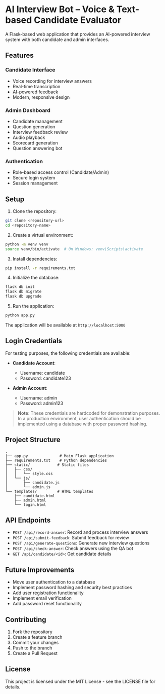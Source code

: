 # AI Interview Bot – Voice & Text-based Candidate Evaluator

A Flask-based web application that provides an AI-powered interview system with both candidate and admin interfaces.

## Features

### Candidate Interface
- Voice recording for interview answers
- Real-time transcription
- AI-powered feedback
- Modern, responsive design

### Admin Dashboard
- Candidate management
- Question generation
- Interview feedback review
- Audio playback
- Scorecard generation
- Question answering bot

### Authentication
- Role-based access control (Candidate/Admin)
- Secure login system
- Session management

## Setup

1. Clone the repository:
```bash
git clone <repository-url>
cd <repository-name>
```

2. Create a virtual environment:
```bash
python -m venv venv
source venv/bin/activate  # On Windows: venv\Scripts\activate
```

3. Install dependencies:
```bash
pip install -r requirements.txt
```

4. Initialize the database:
```bash
flask db init
flask db migrate
flask db upgrade
```

5. Run the application:
```bash
python app.py
```

The application will be available at `http://localhost:5000`

## Login Credentials

For testing purposes, the following credentials are available:

- **Candidate Account**:
  - Username: candidate
  - Password: candidate123

- **Admin Account**:
  - Username: admin
  - Password: admin123

> **Note**: These credentials are hardcoded for demonstration purposes. In a production environment, user authentication should be implemented using a database with proper password hashing.

## Project Structure

```
.
├── app.py              # Main Flask application
├── requirements.txt    # Python dependencies
├── static/            # Static files
│   ├── css/
│   │   └── style.css
│   └── js/
│       ├── candidate.js
│       └── admin.js
└── templates/         # HTML templates
    ├── candidate.html
    ├── admin.html
    └── login.html
```

## API Endpoints

- `POST /api/record-answer`: Record and process interview answers
- `POST /api/submit-feedback`: Submit feedback for review
- `POST /api/generate-questions`: Generate new interview questions
- `POST /api/check-answer`: Check answers using the QA bot
- `GET /api/candidate/<id>`: Get candidate details

## Future Improvements

- Move user authentication to a database
- Implement password hashing and security best practices
- Add user registration functionality
- Implement email verification
- Add password reset functionality

## Contributing

1. Fork the repository
2. Create a feature branch
3. Commit your changes
4. Push to the branch
5. Create a Pull Request

## License

This project is licensed under the MIT License - see the LICENSE file for details. 